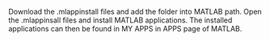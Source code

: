 Download the .mlappinstall files and add the folder into MATLAB path. Open the .mlappinsall files and install MATLAB applications. The installed applications can then be found in 
MY APPS in APPS page of MATLAB.
